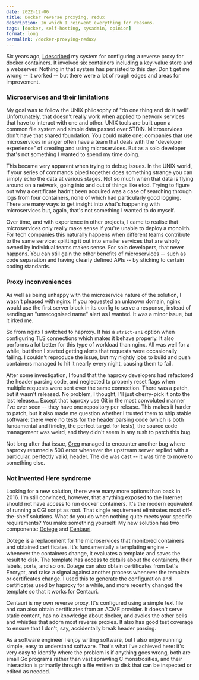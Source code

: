 ```yaml
---
date: 2022-12-06
title: Docker reverse proxying, redux
description: In which I reinvent everything for reasons.
tags: [docker, self-hosting, sysadmin, opinion]
format: long
permalink: /docker-proxying-redux/
---
```


Six years ago, [I described](https://chameth.com/docker-automatic-nginx-proxy/)
my system for configuring a reverse proxy for docker containers.
It involved six containers including a key-value store and a webserver.
Nothing in that system has persisted to this day. Don't get me wrong -- it
worked -- but there were a lot of rough edges and areas for improvement. 

### Microservices and their limitations

My goal was to follow the UNIX philosophy of "do one thing and do it well".
Unfortunately, that doesn't really work when applied to network services that
have to interact with one and other. UNIX tools are built upon a common file
system and simple data passed over STDIN. Microservices don't have that
shared foundation. You could make one: 
companies that use microservices in anger often have a team that deals with
the "developer experience" of creating and using
microservices. But as a solo developer that's not something I wanted to
spend my time doing.

<!--more-->

This became very apparent when trying to debug issues. In the UNIX world,
if your series of commands piped together does something strange you can simply
echo the data at various stages. Not so much when that data is flying around
on a network, going into and out of things like etcd. Trying to figure out why
a certificate hadn't been acquired was a case of searching through logs from
four containers, none of which had particularly good logging.
There are many ways to get insight into what's
happening with microservices but, again, that's not something I wanted to do myself.

Over time, and with experience in other projects, I came to realise that
microservices only really make sense if you're unable to deploy a monolith.
For tech companies this naturally happens when different teams
contribute to the same service: splitting it out into smaller services that
are wholly owned by individual teams makes sense. For solo developers,
that never happens. You can still gain the other benefits
of microservices -- such as code separation and having clearly defined APIs --
by sticking to certain coding standards.

### Proxy inconveniences

As well as being unhappy with the microservice nature of the solution,
I wasn't pleased with nginx. If you requested an unknown domain, nginx
would use the first server block in its config to serve a response, instead
of sending an "unrecognised name" alert as I wanted. It was a minor issue, but
it irked me.

So from nginx I switched to haproxy. It has a `strict-sni` option when configuring
TLS connections which makes it behave properly. It also performs a lot better for
this type of workload than nginx. All was well for a while, but then I started getting alerts
that requests were occasionally failing. I couldn't reproduce the issue, but
my nightly jobs to build and push containers managed to hit it nearly every
night, causing them to fail.

After some investigation, I found that the haproxy developers had refactored
the header parsing code, and
neglected to properly reset flags when multiple requests were sent over the same
connection. There was a patch, but it wasn't released. No problem, I thought,
I'll just cherry-pick it onto the last release... Except that haproxy use
Git in the most convoluted manner I've ever seen -- they have one
repository per release. This makes it harder to patch, but it also made me question
whether I trusted them to ship stable software: there were no tests for
the header parsing code (which is both fundamental and finicky,
the perfect target for tests), the source code management was weird, and they didn't
seem in any rush to patch this bug.

Not long after that issue, [Greg](https://greg.holmes.name/) managed to
encounter another bug where haproxy returned a 500 error whenever the
upstream server replied with a particular, perfectly valid, header.
The die was cast -- it was time to move to something else.

### Not Invented Here syndrome

Looking for a new solution, there were many more options than
back in 2016. I'm still convinced, however, that anything
exposed to the Internet should not have access to run docker containers.
It's the modern equivalent of running a CGI script as root. That
single requirement eliminates most off-the-shelf solutions.
What do you do when nothing quite meets
your specific requirements? You make something yourself! My new solution has two
components: [Dotege](https://github.com/csmith/dotege) and
[Centauri](https://github.com/csmith/centauri).

Dotege is a replacement for the
microservices that monitored containers and obtained certificates. It's fundamentally
a templating engine - whenever the containers change, it evaluates a
template and saves the result to disk. The template has access to details about
the containers, their labels, ports, and so on. Dotege can also obtain certificates
from Let's Encrypt, and raise a signal against another
process whenever the template or certificates change. I used this to generate
the configuration and certificates used by haproxy for a while, and more recently
changed the template so that it works for Centauri.

Centauri is my own reverse proxy. It's configured using a simple text file
and can also obtain certificates from an ACME provider. It doesn't serve static
content, has no knowledge about docker, and avoids the other bells and
whistles that adorn most reverse proxies. It also has good test
coverage to ensure that I don't, say, accidentally break header parsing.

As a software engineer I enjoy writing software, but I also enjoy running
simple, easy to understand software. That's what I've achieved here: it's
very easy to identify where the problem is if anything goes wrong, both are small
Go programs rather than vast sprawling C
monstrosities, and their interaction is primarily through a file written to disk
that can be inspected or edited as needed.